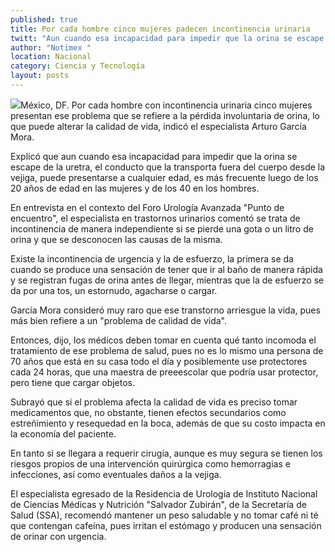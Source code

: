 ```yaml
---
published: true
title: Por cada hombre cinco mujeres padecen incontinencia urinaria
twitt: "Aun cuando esa incapacidad para impedir que la orina se escape de la uretra puede presentarse a cualquier edad, es más frecuente luego de los 20 años en el sexo femenino y de los 40 en el sexo masculino"
author: "Notimex "
location: Nacional
category: Ciencia y Tecnología
layout: posts
---
```


![](http://i.imgur.com/HCnnI3Zm.jpg)México, DF. Por cada hombre con incontinencia urinaria cinco mujeres presentan ese problema que se refiere a la pérdida involuntaria de orina, lo que puede alterar la calidad de vida, indicó el especialista Arturo García Mora.

Explicó que aun cuando esa incapacidad para impedir que la orina se escape de la uretra, el conducto que la transporta fuera del cuerpo desde la vejiga, puede presentarse a cualquier edad, es más frecuente luego de los 20 años de edad en las mujeres y de los 40 en los hombres.

En entrevista en el contexto del Foro Urología Avanzada "Punto de encuentro", el especialista en trastornos urinarios comentó se trata de incontinencia de manera independiente si se pierde una gota o un litro de orina y que se desconocen las causas de la misma.

Existe la incontinencia de urgencia y la de esfuerzo, la primera se da cuando se produce una sensación de tener que ir al baño de manera rápida y se registran fugas de orina antes de llegar, mientras que la de esfuerzo se da por una tos, un estornudo, agacharse o cargar.

García Mora consideró muy raro que ese transtorno arriesgue la vida, pues más bien refiere a un "problema de calidad de vida".

Entonces, dijo, los médicos deben tomar en cuenta qué tanto incomoda el tratamiento de ese problema de salud, pues no es lo mismo una persona de 70 años que está en su casa todo el día y posiblemente use protectores cada 24 horas, que una maestra de preeescolar que podría usar protector, pero tiene que cargar objetos.

Subrayó que si el problema afecta la calidad de vida es preciso tomar medicamentos que, no obstante, tienen efectos secundarios como estreñimiento y resequedad en la boca, además de que su costo impacta en la economía del paciente.

En tanto si se llegara a requerir cirugía, aunque es muy segura se tienen los riesgos propios de una intervención quirúrgica como hemorragias e infecciones, así como eventuales daños a la vejiga.

El especialista egresado de la Residencia de Urología de Instituto Nacional de Ciencias Médicas y Nutrición "Salvador Zubirán", de la Secretaría de Salud (SSA), recomendó mantener un peso saludable y no tomar café ni té que contengan cafeína, pues irritan el estómago y producen una sensación de orinar con urgencia.
